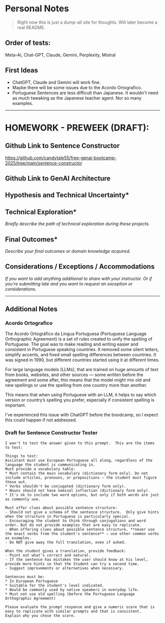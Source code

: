 # Personal Notes 

> Right now this is just a dump-all site for thoughts. Will later become a real README.

## Order of tests:

Meta-Ai, Chat-GPT, Claude, Gemini, Perplexity, Mistral 


## First Ideas

- ChatGPT, Claude and Gemini will work fine.
- Maybe there will be some issues due to the Acordo Ortografico.
- Portuguese Sentences are less difficult than Japanese. It wouldn't need as much tweaking as the Japanese teacher agent. Nor so many examples. 

---

# HOMEWORK - PREWEEK (DRAFT): 

## Github Link to Sentence Constructor
https://github.com/candytale55/free-genai-bootcamp-2025/tree/main/sentence-constructor

## Github Link to GenAI Architecture


## Hypothesis and Technical Uncertainty*




## Technical Exploration*
_Briefly describe the path of technical exploration during these projects._



## Final Outcomes*
_Describe your final outcomes or domain knowledge acquired._


## Considerations / Exceptions / Accommodations
_If you want to add anything additional to share with your instructor. Or if you're submitting late and you want to request an exception or considerations._


---




## Additional Notes

### Acordo Ortografico

The Acordo Ortográfico da Língua Portuguesa (Portuguese Language Orthographic Agreement) is a set of rules created to unify the spelling of Portuguese. The goal was to make reading and writing easier and consistent in Portuguese speaking countries. It removed some silent letters, simplify accents, and fixed small spelling differences between countries. It was signed in 1990, but different countries started using it at different times. 

For large language models (LLMs), that are trained on huge amounts of text from books, websites, and other sources — some written before the agreement and some after, this means that the model might mix old and new spellings or use the spelling from one country more than another. 

This means that when using Portuguese with an LLM, it helps to say which version or country’s spelling you prefer, especially if consistent spelling is important.

I've experienced this issue with ChatGPT before the boodcamp, so I expect this could happen if not addressed. 


###  Draft for Sentence Constructor Tester

```
I wan't to test the answer given to this prompt.  This are the items to test:

Things to test:
Assistant must use European Portuguese all along, regardless of the language the student is communicating in.
Must provide a vocabulary table: 
* Must contain the main vocabulary (dictionary form only). Do not include articles, pronouns, or prepositions — the student must figure those out.
* Verbs shouldn't be conjugated (dictionary form only).
* Nouns should not have nominal inflection (dictionary form only).
* It's ok to include two word options, but only if both words are just as commonly use. 

Must offer clues about possible sentence structure:
- Should not give a schema of the sentence structure.  Only give hints when the structure in Portuguese is particularly special.
- Encouraging the student to think through conjugations and word order. But do not provide examples that are easy to replicate.
- When offering clues about possible sentence structure, **never use the exact verbs from the student's sentence** — use other common verbs as examples.
- Do NOT give away the full translation, even if asked.

When the student gives a translation, provide feedback:
- Point out what’s correct and natural.
- If the sentence has mistakes the user should know at his level, provide more hints so that the Student can try a second time. 
- Suggest improvements or alternatives when necessary.

Sentences must be:
* In European Portuguese
* Suitable for the student's level indicated.
* Would be commonly used by native speakers in everyday life.
* Must not use old spelling (before the Portuguese Language Orthographic Agreement)

Please evaluate the prompt response and give a numeric score that is easy to replicate with similar prompts and that is consistent.
Explain why you chose the score.
```
